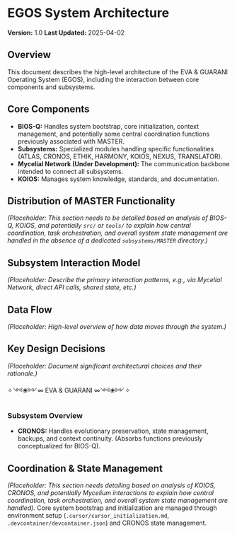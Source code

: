 # EGOS System Architecture

**Version:** 1.0
**Last Updated:** 2025-04-02

## Overview

This document describes the high-level architecture of the EVA & GUARANI Operating System (EGOS), including the interaction between core components and subsystems.

## Core Components

- **BIOS-Q:** Handles system bootstrap, core initialization, context management, and potentially some central coordination functions previously associated with MASTER.
- **Subsystems:** Specialized modules handling specific functionalities (ATLAS, CRONOS, ETHIK, HARMONY, KOIOS, NEXUS, TRANSLATOR).
- **Mycelial Network (Under Development):** The communication backbone intended to connect all subsystems.
- **KOIOS:** Manages system knowledge, standards, and documentation.

## Distribution of MASTER Functionality

*(Placeholder: This section needs to be detailed based on analysis of BIOS-Q, KOIOS, and potentially `src/` or `tools/` to explain how central coordination, task orchestration, and overall system state management are handled in the absence of a dedicated `subsystems/MASTER` directory.)*

## Subsystem Interaction Model

*(Placeholder: Describe the primary interaction patterns, e.g., via Mycelial Network, direct API calls, shared state, etc.)*

## Data Flow

*(Placeholder: High-level overview of how data moves through the system.)*

## Key Design Decisions

*(Placeholder: Document significant architectural choices and their rationale.)*

✧༺❀༻∞ EVA & GUARANI ∞༺❀༻✧

### Subsystem Overview

- **CRONOS:** Handles evolutionary preservation, state management, backups, and context continuity. (Absorbs functions previously conceptualized for BIOS-Q).

## Coordination & State Management

*(Placeholder: This section needs detailing based on analysis of KOIOS, CRONOS, and potentially Mycelium interactions to explain how central coordination, task orchestration, and overall system state management are handled).* Core system bootstrap and initialization are managed through environment setup (`.cursor/cursor_initialization.md`, `.devcontainer/devcontainer.json`) and CRONOS state management.
